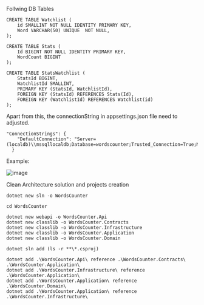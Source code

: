 Follwing DB Tables
```
CREATE TABLE Watchlist (
	id SMALLINT NOT NULL IDENTITY PRIMARY KEY,
    Word VARCHAR(50) UNIQUE  NOT NULL,
);

CREATE TABLE Stats (
    Id BIGINT NOT NULL IDENTITY PRIMARY KEY,
    WordCount BIGINT
);

CREATE TABLE StatsWatchlist (
    StatsId BIGINT,
    WatchlistId SMALLINT,
    PRIMARY KEY (StatsId, WatchlistId),
    FOREIGN KEY (StatsId) REFERENCES Stats(Id),
    FOREIGN KEY (WatchlistId) REFERENCES Watchlist(id)
);

```

Apart from this, the connectionString in appsettings.json file need to adjusted. 
```
"ConnectionStrings": {
    "DefaultConnection": "Server=(localdb)\\mssqllocaldb;Database=wordscounter;Trusted_Connection=True;MultipleActiveResultSets=true"
  }
```

Example:

![image](https://user-images.githubusercontent.com/4058181/218311700-f39c4f63-7fcc-491e-9af2-5d80fa657934.png)



Clean Architecture solution and projects creation
```
dotnet new sln -o WordsCounter 

cd WordsCounter

dotnet new webapi -o WordsCounter.Api
dotnet new classlib -o WordsCounter.Contracts
dotnet new classlib -o WordsCounter.Infrastructure
dotnet new classlib -o WordsCounter.Application
dotnet new classlib -o WordsCounter.Domain

dotnet sln add (ls -r **\*.csproj)

dotnet add .\WordsCounter.Api\ reference .\WordsCounter.Contracts\ .\WordsCounter.Application\
dotnet add .\WordsCounter.Infrastructure\ reference .\WordsCounter.Application\
dotnet add .\WordsCounter.Application\ reference .\WordsCounter.Domain\ 
dotnet add .\WordsCounter.Application\ reference .\WordsCounter.Infrastructure\

```
